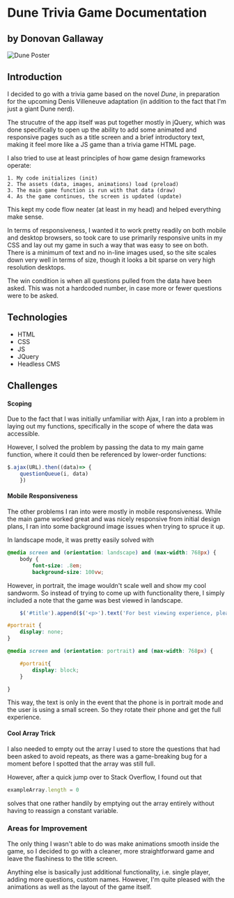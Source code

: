 # Dune Trivia Game Documentation
## by Donovan Gallaway

![Dune Poster](https://c4.wallpaperflare.com/wallpaper/996/743/625/pascal-blanche-dune-movie-dune-series-artwork-science-fiction-hd-wallpaper-preview.jpg)


## Introduction

I decided to go with a trivia game based on the novel *Dune*, in preparation for the upcoming Denis Villeneuve adaptation (in addition to the fact that I'm just a giant Dune nerd).

The strucutre of the app itself was put together mostly in jQuery, which was done specifically to open up the ability to add some animated and responsive pages such as a title screen and a brief introductory text, making it feel more like a JS game than a trivia game HTML page.

I also tried to use at least principles of how game design frameworks operate:

    1. My code initializes (init)
    2. The assets (data, images, animations) load (preload)
    3. The main game function is run with that data (draw)
    4. As the game continues, the screen is updated (update)

This kept my code flow neater (at least in my head) and helped everything make sense.

In terms of responsiveness, I wanted it to work pretty readily on both mobile and desktop browsers, so took care to use primarily responsive units in my CSS and lay out my game in such a way that was easy to see on both. There is a minimum of text and no in-line images used, so the site scales down very well in terms of size, though it looks a bit sparse on very high resolution desktops.

The win condition is when all questions pulled from the data have been asked. This was not a hardcoded number, in case more or fewer questions were to be asked.

## Technologies

- HTML
- CSS
- JS
- JQuery
- Headless CMS

## Challenges

#### Scoping

Due to the fact that I was initially unfamiliar with Ajax, I ran into a problem in laying out my functions, specifically in the scope of where the data was accessible.

However, I solved the problem by passing the data to my main game function, where it could then be referenced by lower-order functions:

```js
$.ajax(URL).then((data)=> {
    questionQueue(i, data)
    })
```

#### Mobile Responsiveness

The other problems I ran into were mostly in mobile responsiveness. While the main game worked great and was nicely responsive from initial design plans, I ran into some background image issues when trying to spruce it up.

In landscape mode, it was pretty easily solved with 

```css
@media screen and (orientation: landscape) and (max-width: 768px) {
    body {
        font-size: .8em;
        background-size: 100vw;
```

However, in portrait, the image wouldn't scale well and show my cool sandworm. So instead of trying to come up with functionality there, I simply included a note that the game was best viewed in landscape.

```js
    $('#title').append($('<p>').text('For best viewing experience, please rotate your phone').attr('id','portrait'))
```

```css
#portrait {
    display: none;
}

@media screen and (orientation: portrait) and (max-width: 768px) {

    #portrait{
        display: block;
    }

}
```

This way, the text is only in the event that the phone is in portrait mode and the user is using a small screen. So they rotate their phone and get the full experience.

#### Cool Array Trick

I also needed to empty out the array I used to store the questions that had been asked to avoid repeats, as there was a game-breaking bug for a moment before I spotted that the array was still full.

However, after a quick jump over to Stack Overflow, I found out that 
```js
exampleArray.length = 0
```
solves that one rather handily by emptying out the array entirely without having to reassign a constant variable.


### Areas for Improvement

The only thing I wasn't able to do was make animations smooth inside the game, so I decided to go with a cleaner, more straightforward game and leave the flashiness to the title screen.

Anything else is basically just additional functionality, i.e. single player, adding more questions, custom names. However, I'm quite pleased with the animations as well as the layout of the game itself.


<!-- #### Example Table

| Column1 | Column2 | Column3|
|---------|---------|--------|
| thing 1 | thing 2 | thing 3| -->